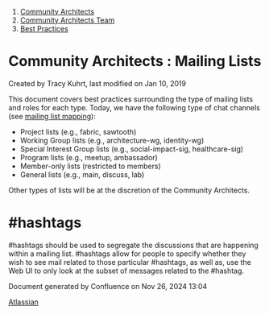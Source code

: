 1. [Community Architects](index.html)
2. [Community Architects Team](Community-Architects-Team_20545564.html)
3. [Best Practices](Best-Practices_20545700.html)

# Community Architects : Mailing Lists

Created by Tracy Kuhrt, last modified on Jan 10, 2019

This document covers best practices surrounding the type of mailing lists and roles for each type. Today, we have the following type of chat channels (see [mailing list mapping](Mailing-Lists_20545702.html)):

- Project lists (e.g., fabric, sawtooth)
- Working Group lists (e.g., architecture-wg, identity-wg)
- Special Interest Group lists (e.g., social-impact-sig, healthcare-sig)
- Program lists (e.g., meetup, ambassador)
- Member-only lists (restricted to members)
- General lists (e.g., main, discuss, lab)

Other types of lists will be at the discretion of the Community Architects.

# #hashtags

#hashtags should be used to segregate the discussions that are happening within a mailing list. #hashtags allow for people to specify whether they wish to see mail related to those particular #hashtags, as well as, use the Web UI to only look at the subset of messages related to the #hashtag.

Document generated by Confluence on Nov 26, 2024 13:04

[Atlassian](http://www.atlassian.com/)
